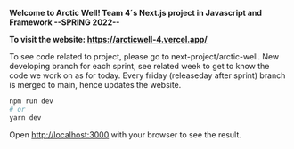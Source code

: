 **Welcome to Arctic Well! Team 4´s Next.js project in Javascript and Framework --SPRING 2022--**

**To visit the website: https://arcticwell-4.vercel.app/**

To see code related to project, please go to next-project/arctic-well. New developing branch for each sprint, see related week to get to know 
the code we work on as for today. Every friday (releaseday after sprint) branch is merged to main, hence updates the website.  

```bash
npm run dev
# or
yarn dev
```

Open [http://localhost:3000](http://localhost:3000) with your browser to see the result.


